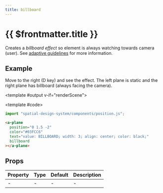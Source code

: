 ```yaml
---
title: billboard
---
```


<script setup lang="ts">
import { ref, onMounted } from "vue";
import ComponentExample from "../vue/ComponentExample.vue";

const renderScene = ref(false);

onMounted(async () => {
  try {
    await import("spatial-design-system/components/position.js");
    renderScene.value = true;
  } catch (e) {
    console.error(e);
  }
});
</script>

# {{ $frontmatter.title }}

Creates a _billboard effect_ so element is always watching towards camera (user). See [adaptive guidelines](/guidelines/adaptive) for more information.

## Example

Move to the right (D key) and see the effect. The left plane is static and the right plane has billboard (always facing the camera).

<ComponentExample>

<template #output v-if="renderScene">
<a-plane
        position="-0.6 1.5 -2"
        color="#8A8A8A"
        text="value: STATIC; width: 3; align: center; color: black;"
    ></a-plane>
<a-plane
        position="0.6 1.5 -2"
        color="#03FCC6"
        text="value: BILLBOARD; width: 3; align: center; color: black;"
        billboard
    ></a-plane>
<a-box position="0 0.9 -2.5" width="5" height="0.1" depth="2" src="../grid-light-1850w.png"></a-box>
</template>

<template #code>

```js
import "spatial-design-system/components/position.js";
```

```html
<a-plane
  position="0 1.5 -2"
  color="#03FCC6"
  text="value: BILLBOARD; width: 3; align: center; color: black;"
  billboard
></a-plane>
```

</template>

</ComponentExample>

## Props

| Property | Type | Default | Description |
| -------- | ---- | ------- | ----------- |
| -        | -    | -       | -           |
